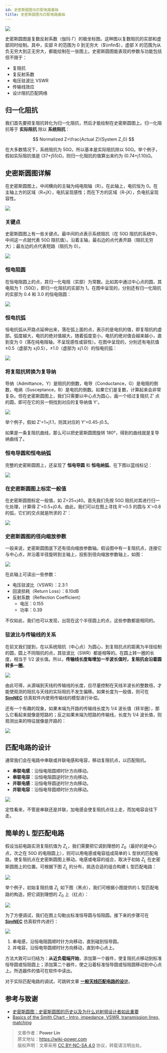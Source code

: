 ```yaml
---
id: 史密斯圆图与匹配电路基础
title: 史密斯圆图与匹配电路基础
---
```


![](https://cos.wiki-power.com/img/20220601144205.jpg)

史密斯圆图是复数反射系数（伽玛 $\Gamma$）的极坐标图。这种图以复数阻抗的实部和虚部同时绘制。其中，实部 R 的范围为 0 到无穷大（$\infin$），虚部 X 的范围为从负无穷大到正无穷大，都能绘制在一张图上。史密斯圆图能表现的参数与功能包括但不限于：

- 复阻抗
- 复反射系数
- 电压驻波比 VSWR
- 传输线效应
- 设计阻抗匹配网络

## 归一化阻抗

我们首先要把复阻抗转化为归一化阻抗，然后才能绘制在史密斯圆图上。归一化阻抗等于 **实际阻抗** 除以 **系统阻抗**：

$$
Normalized Z=\frac{Actual Z}{System Z_0}
$$

在大多数情况下，系统阻抗为 50Ω，所以基本是实际阻抗除以 50Ω。举个例子，假如实际阻抗值是 (37+j55)Ω，则归一化阻抗的值算出来约为 (0.74+j1.10)Ω。

## 史密斯圆图详解

在史密斯圆图上，中间横向的主轴为纯电阻轴（R）。在此轴上，电抗恒为 0。在主轴上方的区域（R+jX），电抗呈现感性；而在下方的区域（R-jX），负电抗呈现容性。

![](https://cos.wiki-power.com/img/20220531174443.png)

### 关键点

史密斯圆图上有一些关键点。最中间的点表示系统阻抗（在 50Ω 阻抗的系统中，中间这一点就代表 50Ω 阻抗值）。沿着主轴，最右边的点代表开路（阻抗无穷大）；最左边的点代表短路（阻抗为 0）。

![](https://cos.wiki-power.com/img/20220531174646.png)

### 恒电阻圆

在恒电阻圆上的点，其归一化电阻（实部）为常数。比如其中通过中心点的圆，其电阻为 1（50Ω），即归一化阻抗的实部为 1。在图中呈现的，分别还有归一化阻抗的实部为 0.4 和 3.0 的恒电阻圆：

![](https://cos.wiki-power.com/img/20220531174740.png)

### 恒电抗弧

恒电抗弧从开路点延伸出来，落在弧上面的点，表示的是电抗的值，即复阻抗的虚部。弧度越大，电抗的绝对值越大，随着弧度变小，电抗的绝对值会越来越小，直到变为 0（落在纯电阻轴，不呈现感性或容性）。在图中呈现的，分别还有电抗值 ±0.5（虚部为 ±j0.5），±1.0（虚部为 ±j1.0）的恒电抗弧：

![](https://cos.wiki-power.com/img/20220613092622.png)

### 将复阻抗转换为复导纳

导纳（Admittance，Y）是阻抗的倒数，电导（Conductance，G）是电阻的倒数，电纳（Susceptance，B）是电抗的倒数。如果它们是复数，计算起来会非常复杂。但在史密斯圆图上，我们只需要以中心点为圆心，画一个经过复阻抗 Z' 点的圆，即可在它的另一侧找到对应的复导纳值 Y'。

![](https://cos.wiki-power.com/img/20220601103327.png)

举个例子，假如 Z'=1+j1.1，则其对应的 Y'=0.45-j0.5。

如果是一条复阻抗曲线，那么可以把史密斯圆图旋转 180°，得到的曲线就是复导纳曲线了。

### 恒电导圆和恒电纳弧

完整的史密斯圆图上，还呈现了 **恒电导圆** 和 **恒电纳弧**，在下图以蓝线标记：

![](https://cos.wiki-power.com/img/20220601144830.png)

### 在史密斯圆图上标定一般值

在史密斯圆图标定一般值，如 Z=25+j40。首先我们先按 50Ω 阻抗对其进行归一化处理，计算得 Z'=0.5+j0.8。由此，我们可以在图上寻找 R'=0.5 的圆与 X'=0.8 的弧，它们的交点就是所求的 Z'：

![](https://cos.wiki-power.com/img/20220601101322.png)

### 史密斯圆图的径向缩放参数

一般来说，史密斯圆图底下还有径向缩放参数轴。假设图中有一复阻抗点，连接它与中心点，并沿着半径旋转到主轴上，投影到径向缩放参数轴上，如图：

![](https://cos.wiki-power.com/img/20220613105800.png)

在此轴上可读出一些参数：

- 电压驻波比（VSWR）：2.3:1
- 回波损耗（Return Loss）：8.10dB
- 反射系数（Reflection Coefficient）
  - 电压：0.155
  - 功率：0.39

不仅如此，我们也可以发现，出现在这个半径圆上的点，这些参数都是相同的。

### 驻波比与传输线的关系

在前文我们提到，在以系统阻抗（中心点）为圆心，到复阻抗点的距离为半径绘制的圆，圆上不同阻抗的点，其驻波比（SWR）都是相等的。在圆上转一圈的长度，相当于 1/2 波长值。所以，**传输线长度每增加一半波长值时，复阻抗会沿着圆转多一圈**。

![](https://cos.wiki-power.com/img/20220601172933.png)

由此可得，从源端到天线的传输线的长度，应尽量控制在天线半波长的整数倍，才能使观测的阻抗与天线的实际阻抗不发生偏移。如果长度为一般值，则可在 [**SimNEC**](http://www.ae6ty.com/smith_charts.html) 仿真软件内使用传输线的模型进行补偿。

还有一个有趣的现象，如果末端为开路的传输线长度为 1/4 波长值（转半圈），那么它看起来就像是短路的；反之如果末端为短路的传输线，长度为 1/4 波长值，则观测出来的特征就像是开路的：

![](https://cos.wiki-power.com/img/20220601172903.png)

## 匹配电路的设计

通常我们会在电路中串联或并联电感和电容，移动复阻抗点，以匹配阻抗。

- **串联电感**：沿恒电阻圆顺时针方向移动。
- **串联电容**：沿恒电阻圆逆时针方向移动。
- **并联电感**：沿恒电导圆逆时针方向移动。
- **并联电容**：沿恒电导圆顺时针方向移动。

![](https://cos.wiki-power.com/img/20220601162955.png)

定性看来，不管是串联还是并联，加电感会使复阻抗点往上走，而加电容会往下走。

## 简单的 L 型匹配电路

假设当前电路实测复阻抗值为 $Z_L$，我们需要把它调到理想的 $Z_0$（最好的是中心点，次之在 50Ω 的电阻圆上），则可以用电感或电容组成简单的 L 型状的匹配电路，使复阻抗点在史密斯圆图上移动。电感或电容的组合，取决于初始 $Z_L$ 在史密斯圆图上的位置。可根据下图 $Z_L$ 的分布，挑选合适的组合构建 L 型匹配电路：

![](https://cos.wiki-power.com/img/20220613100034.png)

举个例子，初始复阻抗值 $Z_L$ 如下图（黑点），我们可根据小图提供的 L 型匹配电路的构造，把它调到理想的 $Z_0$ 上（红点）：

![](https://cos.wiki-power.com/img/20220613102205.png)

为了方便调试，我们在图上勾勒出标准恒导圆与恒阻圆。接下来的步骤可在 [**SimNEC**](http://www.ae6ty.com/smith_charts.html) 仿真软件内进行：

![](https://cos.wiki-power.com/img/20220613103303.png)

1. 串电感，沿恒电阻圆顺时针方向移动，直到碰到恒导圆。
2. 并电容，沿恒电导圆顺时针方向移动，直到中心点上。

方法大致可以归结为：**从近负载端开始**，添加第一个器件，使复阻抗点移动到标准恒导圆或恒阻圆上；添加第二个器件，使之沿着标准恒导圆或恒阻圆移动到中心点上。所选器件的值可在软件中读出。

对于实际匹配电路的调试，可跳转文章 [**一般天线匹配电路的设计**](https://wiki-power.com/%E4%B8%80%E8%88%AC%E5%A4%A9%E7%BA%BF%E5%8C%B9%E9%85%8D%E7%94%B5%E8%B7%AF%E7%9A%84%E8%AE%BE%E8%AE%A1)。

## 参考与致谢

- [史密斯圆图：史密斯圆图的历史以及为什么对射频设计者如此重要](https://www.digikey.cn/zh/blog/the-smith-chart-its-history-and-why-its-so-important)
- [Basics of the Smith Chart - Intro, impedance, VSWR, transmission lines, matching](https://www.youtube.com/watch?v=TsXd6GktlYQ&list=PL4ZSD4omd_AzQ7T0Dt4zTBW8sHLQHjqMQ&index=7)

> 文章作者：**Power Lin**  
> 原文地址：<https://wiki-power.com>  
> 版权声明：文章采用 [CC BY-NC-SA 4.0](https://creativecommons.org/licenses/by/4.0/deed.zh) 协议，转载请注明出处。
